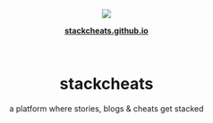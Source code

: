 <br>

<br>

<p align="center">
  <img src="stackcheats/assets/stackcheats-markdown.png">
</p>

<p align="center">
    <strong><a href="https://stackcheats.github.io">stackcheats.github.io</a></strong>
</p>

<br>

<h1 align='center'>stackcheats</h1>

<p align='center'>a platform where stories, blogs & cheats get stacked</p>

<br>

<br>
